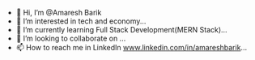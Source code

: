 - 👋 Hi, I’m @Amaresh Barik
- 👀 I’m interested in tech and economy...
- 🌱 I’m currently learning Full Stack Development(MERN Stack)...
- 💞️ I’m looking to collaborate on ...
- 📫 How to reach me in LinkedIn www.linkedin.com/in/amareshbarik...

<!---
amareshcoding/amareshcoding is a ✨ special ✨ repository because its `README.md` (this file) appears on your GitHub profile.
You can click the Preview link to take a look at your changes.
--->
